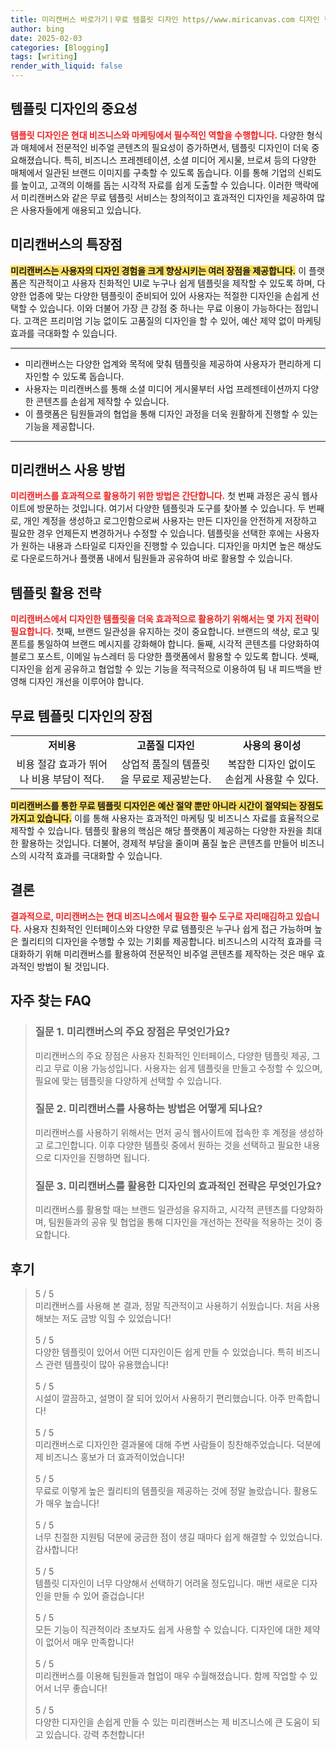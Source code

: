 ```yaml
---
title: 미리캔버스 바로가기ㅣ무료 템플릿 디자인 https//www.miricanvas.com 디자인 혁신
author: bing
date: 2025-02-03
categories: [Blogging]
tags: [writing]
render_with_liquid: false
---
```



<h2 id='템플릿 디자인의 중요성'>템플릿 디자인의 중요성</h2>

<p><b><span style="color: #ee2323;">템플릿 디자인은 현대 비즈니스와 마케팅에서 필수적인 역할을 수행합니다.</span></b> 다양한 형식과 매체에서 전문적인 비주얼 콘텐츠의 필요성이 증가하면서, 템플릿 디자인이 더욱 중요해졌습니다. 특히, 비즈니스 프레젠테이션, 소셜 미디어 게시물, 브로셔 등의 다양한 매체에서 일관된 브랜드 이미지를 구축할 수 있도록 돕습니다. 이를 통해 기업의 신뢰도를 높이고, 고객의 이해를 돕는 시각적 자료를 쉽게 도출할 수 있습니다. 이러한 맥락에서 미리캔버스와 같은 무료 템플릿 서비스는 창의적이고 효과적인 디자인을 제공하여 많은 사용자들에게 애용되고 있습니다.</p>

<h2 id='미리캔버스의 특장점'>미리캔버스의 특장점</h2>

<p><b><span style="background-color: #ffe066;">미리캔버스는 사용자의 디자인 경험을 크게 향상시키는 여러 장점을 제공합니다.</span></b> 이 플랫폼은 직관적이고 사용자 친화적인 UI로 누구나 쉽게 템플릿을 제작할 수 있도록 하며, 다양한 업종에 맞는 다양한 템플릿이 준비되어 있어 사용자는 적절한 디자인을 손쉽게 선택할 수 있습니다. 이와 더불어 가장 큰 강점 중 하나는 무료 이용이 가능하다는 점입니다. 고객은 프리미엄 기능 없이도 고품질의 디자인을 할 수 있어, 예산 제약 없이 마케팅 효과를 극대화할 수 있습니다.</p>

<hr />

<ul>
    <li>미리캔버스는 다양한 업계와 목적에 맞춰 템플릿을 제공하여 사용자가 편리하게 디자인할 수 있도록 돕습니다.</li>
    <li>사용자는 미리캔버스를 통해 소셜 미디어 게시물부터 사업 프레젠테이션까지 다양한 콘텐츠를 손쉽게 제작할 수 있습니다.</li>
    <li>이 플랫폼은 팀원들과의 협업을 통해 디자인 과정을 더욱 원활하게 진행할 수 있는 기능을 제공합니다.</li>
</ul>

<hr />

<h2 id='미리캔버스 사용 방법'>미리캔버스 사용 방법</h2>

<p><b><span style="color: #ee2323;">미리캔버스를 효과적으로 활용하기 위한 방법은 간단합니다.</span></b> 첫 번째 과정은 공식 웹사이트에 방문하는 것입니다. 여기서 다양한 템플릿과 도구를 찾아볼 수 있습니다. 두 번째로, 개인 계정을 생성하고 로그인함으로써 사용자는 만든 디자인을 안전하게 저장하고 필요한 경우 언제든지 변경하거나 수정할 수 있습니다. 템플릿을 선택한 후에는 사용자가 원하는 내용과 스타일로 디자인을 진행할 수 있습니다. 디자인을 마치면 높은 해상도로 다운로드하거나 플랫폼 내에서 팀원들과 공유하여 바로 활용할 수 있습니다.</p>

<h2 id='템플릿 활용 전략'>템플릿 활용 전략</h2>

<p><b><span style="color: #ee2323;">미리캔버스에서 디자인한 템플릿을 더욱 효과적으로 활용하기 위해서는 몇 가지 전략이 필요합니다.</span></b> 첫째, 브랜드 일관성을 유지하는 것이 중요합니다. 브랜드의 색상, 로고 및 폰트를 통일하여 브랜드 메시지를 강화해야 합니다. 둘째, 시각적 콘텐츠를 다양화하여 블로그 포스트, 이메일 뉴스레터 등 다양한 플랫폼에서 활용할 수 있도록 합니다. 셋째, 디자인을 쉽게 공유하고 협업할 수 있는 기능을 적극적으로 이용하여 팀 내 피드백을 반영해 디자인 개선을 이루어야 합니다.</p>

<h2 id='무료 템플릿 디자인의 장점'>무료 템플릿 디자인의 장점</h2>

<table>
    <tr>
        <td style="text-align: center; height: 17px;"><b>저비용</b></td>
        <td style="text-align: center; height: 17px;"><b>고품질 디자인</b></td>
        <td style="text-align: center; height: 17px;"><b>사용의 용이성</b></td>
    </tr>
    <tr>
        <td style="text-align: center; height: 17px;">비용 절감 효과가 뛰어나 비용 부담이 적다.</td>
        <td style="text-align: center; height: 17px;">상업적 품질의 템플릿을 무료로 제공받는다.</td>
        <td style="text-align: center; height: 17px;">복잡한 디자인 없이도 손쉽게 사용할 수 있다.</td>
    </tr>
</table>

<p><b><span style="background-color: #ffe066;">미리캔버스를 통한 무료 템플릿 디자인은 예산 절약 뿐만 아니라 시간이 절약되는 장점도 가지고 있습니다.</span></b> 이를 통해 사용자는 효과적인 마케팅 및 비즈니스 자료를 효율적으로 제작할 수 있습니다. 템플릿 활용의 핵심은 해당 플랫폼이 제공하는 다양한 자원을 최대한 활용하는 것입니다. 더불어, 경제적 부담을 줄이며 품질 높은 콘텐츠를 만들어 비즈니스의 시각적 효과를 극대화할 수 있습니다.</p>

<h2 id='결론'>결론</h2>

<p><b><span style="color: #ee2323;">결과적으로, 미리캔버스는 현대 비즈니스에서 필요한 필수 도구로 자리매김하고 있습니다.</span></b> 사용자 친화적인 인터페이스와 다양한 무료 템플릿은 누구나 쉽게 접근 가능하며 높은 퀄리티의 디자인을 수행할 수 있는 기회를 제공합니다. 비즈니스의 시각적 효과를 극대화하기 위해 미리캔버스를 활용하여 전문적인 비주얼 콘텐츠를 제작하는 것은 매우 효과적인 방법이 될 것입니다.</p>


<h2 id='자주_찾는_FAQ'>자주 찾는 FAQ</h2>
<div itemscope="" itemtype="https://schema.org/FAQPage"> 
<blockquote> 
<div itemscope="" itemprop="mainEntity" itemtype="https://schema.org/Question"> 
<h3 itemprop="name">질문 1. 미리캔버스의 주요 장점은 무엇인가요?</h3> 
<div itemscope="" itemprop="acceptedAnswer" itemtype="https://schema.org/Answer"> 
<span itemprop="text"> 
<p>미리캔버스의 주요 장점은 사용자 친화적인 인터페이스, 다양한 템플릿 제공, 그리고 무료 이용 가능성입니다. 사용자는 쉽게 템플릿을 만들고 수정할 수 있으며, 필요에 맞는 템플릿을 다양하게 선택할 수 있습니다.</p> 
</span> 
</div> 
</div> 
<div itemscope="" itemprop="mainEntity" itemtype="https://schema.org/Question"> 
<h3 itemprop="name">질문 2. 미리캔버스를 사용하는 방법은 어떻게 되나요?</h3> 
<div itemscope="" itemprop="acceptedAnswer" itemtype="https://schema.org/Answer"> 
<span itemprop="text"> 
<p>미리캔버스를 사용하기 위해서는 먼저 공식 웹사이트에 접속한 후 계정을 생성하고 로그인합니다. 이후 다양한 템플릿 중에서 원하는 것을 선택하고 필요한 내용으로 디자인을 진행하면 됩니다.</p> 
</span> 
</div> 
</div> 
<div itemscope="" itemprop="mainEntity" itemtype="https://schema.org/Question"> 
<h3 itemprop="name">질문 3. 미리캔버스를 활용한 디자인의 효과적인 전략은 무엇인가요?</h3> 
<div itemscope="" itemprop="acceptedAnswer" itemtype="https://schema.org/Answer"> 
<span itemprop="text"> 
<p>미리캔버스를 활용할 때는 브랜드 일관성을 유지하고, 시각적 콘텐츠를 다양화하며, 팀원들과의 공유 및 협업을 통해 디자인을 개선하는 전략을 적용하는 것이 중요합니다.</p> 
</span> 
</div> 
</div> 
</blockquote> 
</div>
<h2 id='후기'>후기</h2>
<div itemscope itemtype="https://schema.org/Product">
  <blockquote>
  <div itemprop="review" itemscope itemtype="https://schema.org/Review">
      <div itemprop="reviewRating" itemscope itemtype="https://schema.org/Rating"> <span itemprop="ratingValue">5</span> / <span itemprop="bestRating">5</span> </div>
      <span itemprop="reviewBody">미리캔버스를 사용해 본 결과, 정말 직관적이고 사용하기 쉬웠습니다. 처음 사용해보는 저도 금방 익힐 수 있었습니다!</span>
  </div>
  <br>
  <div itemprop="review" itemscope itemtype="https://schema.org/Review">
      <div itemprop="reviewRating" itemscope itemtype="https://schema.org/Rating"> <span itemprop="ratingValue">5</span> / <span itemprop="bestRating">5</span> </div>
      <span itemprop="reviewBody">다양한 템플릿이 있어서 어떤 디자인이든 쉽게 만들 수 있었습니다. 특히 비즈니스 관련 템플릿이 많아 유용했습니다!</span>
  </div>
  <br>
  <div itemprop="review" itemscope itemtype="https://schema.org/Review">
      <div itemprop="reviewRating" itemscope itemtype="https://schema.org/Rating"> <span itemprop="ratingValue">5</span> / <span itemprop="bestRating">5</span> </div>
      <span itemprop="reviewBody">시설이 깔끔하고, 설명이 잘 되어 있어서 사용하기 편리했습니다. 아주 만족합니다!</span>
  </div>
  <br>
  <div itemprop="review" itemscope itemtype="https://schema.org/Review">
      <div itemprop="reviewRating" itemscope itemtype="https://schema.org/Rating"> <span itemprop="ratingValue">5</span> / <span itemprop="bestRating">5</span> </div>
      <span itemprop="reviewBody">미리캔버스로 디자인한 결과물에 대해 주변 사람들이 칭찬해주었습니다. 덕분에 제 비즈니스 홍보가 더 효과적이었습니다!</span>
  </div>
  <br>
  <div itemprop="review" itemscope itemtype="https://schema.org/Review">
      <div itemprop="reviewRating" itemscope itemtype="https://schema.org/Rating"> <span itemprop="ratingValue">5</span> / <span itemprop="bestRating">5</span> </div>
      <span itemprop="reviewBody">무료로 이렇게 높은 퀄리티의 템플릿을 제공하는 것에 정말 놀랐습니다. 활용도가 매우 높습니다!</span>
  </div>
  <br>
  <div itemprop="review" itemscope itemtype="https://schema.org/Review">
      <div itemprop="reviewRating" itemscope itemtype="https://schema.org/Rating"> <span itemprop="ratingValue">5</span> / <span itemprop="bestRating">5</span> </div>
      <span itemprop="reviewBody">너무 친절한 지원팀 덕분에 궁금한 점이 생길 때마다 쉽게 해결할 수 있었습니다. 감사합니다!</span>
  </div>
  <br>
  <div itemprop="review" itemscope itemtype="https://schema.org/Review">
      <div itemprop="reviewRating" itemscope itemtype="https://schema.org/Rating"> <span itemprop="ratingValue">5</span> / <span itemprop="bestRating">5</span> </div>
      <span itemprop="reviewBody">템플릿 디자인이 너무 다양해서 선택하기 어려울 정도입니다. 매번 새로운 디자인을 만들 수 있어 즐겁습니다!</span>
  </div>
  <br>
  <div itemprop="review" itemscope itemtype="https://schema.org/Review">
      <div itemprop="reviewRating" itemscope itemtype="https://schema.org/Rating"> <span itemprop="ratingValue">5</span> / <span itemprop="bestRating">5</span> </div>
      <span itemprop="reviewBody">모든 기능이 직관적이라 초보자도 쉽게 사용할 수 있습니다. 디자인에 대한 제약이 없어서 매우 만족합니다!</span>
  </div>
  <br>
  <div itemprop="review" itemscope itemtype="https://schema.org/Review">
      <div itemprop="reviewRating" itemscope itemtype="https://schema.org/Rating"> <span itemprop="ratingValue">5</span> / <span itemprop="bestRating">5</span> </div>
      <span itemprop="reviewBody">미리캔버스를 이용해 팀원들과 협업이 매우 수월해졌습니다. 함께 작업할 수 있어서 너무 좋습니다!</span>
  </div>
  <br>
  <div itemprop="review" itemscope itemtype="https://schema.org/Review">
      <div itemprop="reviewRating" itemscope itemtype="https://schema.org/Rating"> <span itemprop="ratingValue">5</span> / <span itemprop="bestRating">5</span> </div>
      <span itemprop="reviewBody">다양한 디자인을 손쉽게 만들 수 있는 미리캔버스는 제 비즈니스에 큰 도움이 되고 있습니다. 강력 추천합니다!</span>
  </div>
  </blockquote>
</div>
